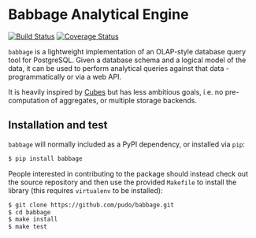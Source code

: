 # Babbage Analytical Engine

[![Build Status](https://travis-ci.org/spendb/babbage.svg?branch=master)](https://travis-ci.org/pudo/babbage)
[![Coverage Status](https://coveralls.io/repos/spendb/babbage/badge.svg?branch=master&service=github)](https://coveralls.io/github/spendb/babbage?branch=master)


``babbage`` is a lightweight implementation of an OLAP-style database
query tool for PostgreSQL. Given a database schema and a logical model
of the data, it can be used to perform analytical queries against that
data - programmatically or via a web API.

It is heavily inspired by [Cubes](http://cubes.databrewery.org/) but
has less ambitious goals, i.e. no pre-computation of aggregates, or
multiple storage backends.

## Installation and test

``babbage`` will normally included as a PyPI dependency, or installed via
``pip``:

```bash
$ pip install babbage
```

People interested in contributing to the package should instead check out the
source repository and then use the provided ``Makefile`` to install the
library (this requires ``virtualenv`` to be installed):

```bash
$ git clone https://github.com/pudo/babbage.git
$ cd babbage
$ make install
$ make test
```
